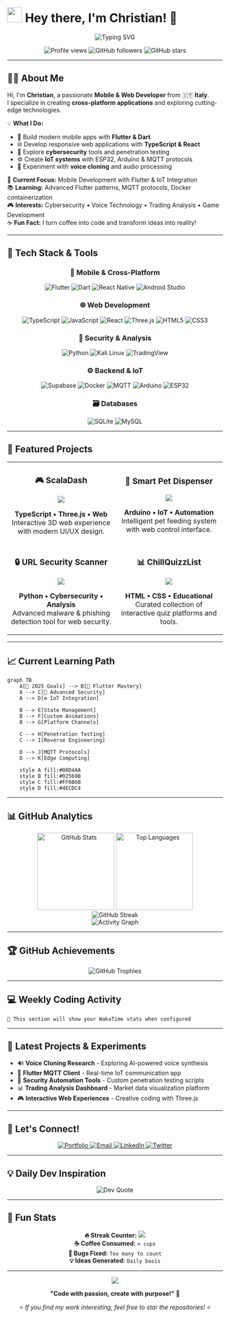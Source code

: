 # <img src="https://media.giphy.com/media/hvRJCLFzcasrR4ia7z/giphy.gif" width="35px" /> Hey there, I'm **Christian**! 👋

<div align="center">
  <img src="https://readme-typing-svg.demolab.com?font=Fira+Code&pause=1000&color=00D4AA&center=true&vCenter=true&width=600&lines=🚀+Mobile+%26+Web+Developer;📱+Flutter+%26+Dart+Specialist;🔐+Cybersecurity+Enthusiast;⚙️+IoT+%26+MQTT+Expert;💡+Always+Learning+New+Tech" alt="Typing SVG" />
</div>

<p align="center">
  <img src="https://komarev.com/ghpvc/?username=Chrxstxqn&label=Profile%20views&color=00D4AA&style=flat" alt="Profile views" />
  <img src="https://img.shields.io/github/followers/Chrxstxqn?label=Followers&style=social" alt="GitHub followers" />
  <img src="https://img.shields.io/github/stars/Chrxstxqn?label=Stars&style=social" alt="GitHub stars" />
</p>

---

## 👨‍💻 About Me

Hi, I'm **Christian**, a passionate **Mobile & Web Developer** from 🇮🇹 **Italy**.  
I specialize in creating **cross-platform applications** and exploring cutting-edge technologies.

💡 **What I Do:**
- 📱 Build modern mobile apps with **Flutter & Dart**
- 🌐 Develop responsive web applications with **TypeScript & React**  
- 🔐 Explore **cybersecurity** tools and penetration testing
- ⚙️ Create **IoT systems** with ESP32, Arduino & MQTT protocols
- 🎵 Experiment with **voice cloning** and audio processing

🎯 **Current Focus:** Mobile Development with Flutter & IoT Integration  
📚 **Learning:** Advanced Flutter patterns, MQTT protocols, Docker containerization  
🎮 **Interests:** Cybersecurity • Voice Technology • Trading Analysis • Game Development  
☕ **Fun Fact:** I turn coffee into code and transform ideas into reality!

---

## 🧰 Tech Stack & Tools

<div align="center">

### 📱 Mobile & Cross-Platform  
![Flutter](https://img.shields.io/badge/Flutter-02569B?style=for-the-badge&logo=flutter&logoColor=white)
![Dart](https://img.shields.io/badge/Dart-0175C2?style=for-the-badge&logo=dart&logoColor=white)
![React Native](https://img.shields.io/badge/React_Native-20232A?style=for-the-badge&logo=react&logoColor=61DAFB)
![Android Studio](https://img.shields.io/badge/Android_Studio-3DDC84?style=for-the-badge&logo=android-studio&logoColor=white)

### 🌐 Web Development  
![TypeScript](https://img.shields.io/badge/TypeScript-007ACC?style=for-the-badge&logo=typescript&logoColor=white)
![JavaScript](https://img.shields.io/badge/JavaScript-F7DF1E?style=for-the-badge&logo=javascript&logoColor=black)
![React](https://img.shields.io/badge/React-20232A?style=for-the-badge&logo=react&logoColor=61DAFB)
![Three.js](https://img.shields.io/badge/Three.js-000000?style=for-the-badge&logo=three.js&logoColor=white)
![HTML5](https://img.shields.io/badge/HTML5-E34F26?style=for-the-badge&logo=html5&logoColor=white)
![CSS3](https://img.shields.io/badge/CSS3-1572B6?style=for-the-badge&logo=css3&logoColor=white)

### 🔐 Security & Analysis  
![Python](https://img.shields.io/badge/Python-3776AB?style=for-the-badge&logo=python&logoColor=white)
![Kali Linux](https://img.shields.io/badge/Kali_Linux-557C94?style=for-the-badge&logo=kali-linux&logoColor=white)
![TradingView](https://img.shields.io/badge/TradingView-131722?style=for-the-badge&logo=tradingview&logoColor=white)

### ⚙️ Backend & IoT  
![Supabase](https://img.shields.io/badge/Supabase-3ECF8E?style=for-the-badge&logo=supabase&logoColor=white)
![Docker](https://img.shields.io/badge/Docker-2496ED?style=for-the-badge&logo=docker&logoColor=white)
![MQTT](https://img.shields.io/badge/MQTT-660066?style=for-the-badge&logo=mqtt&logoColor=white)
![Arduino](https://img.shields.io/badge/Arduino-00979D?style=for-the-badge&logo=arduino&logoColor=white)
![ESP32](https://img.shields.io/badge/ESP32-000000?style=for-the-badge&logo=espressif&logoColor=white)

### 🗃️ Databases  
![SQLite](https://img.shields.io/badge/SQLite-07405E?style=for-the-badge&logo=sqlite&logoColor=white)
![MySQL](https://img.shields.io/badge/MySQL-005C84?style=for-the-badge&logo=mysql&logoColor=white)

</div>

---

## 🌟 Featured Projects

<div align="center">
  <table>
    <tr>
      <td width="50%">
        <h3 align="center">🎮 ScalaDash</h3>
        <div align="center">
          <a href="https://github.com/Chrxstxqn/ScalaDash" target="_blank">
            <img src="https://github-readme-stats.vercel.app/api/pin/?username=Chrxstxqn&repo=ScalaDash&theme=react&bg_color=1F222E&title_color=00D4AA&hide_border=true" />
          </a>
        </div>
        <p align="center">
          <strong>TypeScript • Three.js • Web</strong><br/>
          Interactive 3D web experience with modern UI/UX design.
        </p>
      </td>
      <td width="50%">
        <h3 align="center">🐾 Smart Pet Dispenser</h3>
        <div align="center">
          <a href="https://github.com/Chrxstxqn/Capolavoro" target="_blank">
            <img src="https://github-readme-stats.vercel.app/api/pin/?username=Chrxstxqn&repo=Capolavoro&theme=react&bg_color=1F222E&title_color=00D4AA&hide_border=true" />
          </a>
        </div>
        <p align="center">
          <strong>Arduino • IoT • Automation</strong><br/>
          Intelligent pet feeding system with web control interface.
        </p>
      </td>
    </tr>
    <tr>
      <td width="50%">
        <h3 align="center">🔒 URL Security Scanner</h3>
        <div align="center">
          <a href="https://github.com/Chrxstxqn/URL-Scan" target="_blank">
            <img src="https://github-readme-stats.vercel.app/api/pin/?username=Chrxstxqn&repo=URL-Scan&theme=react&bg_color=1F222E&title_color=00D4AA&hide_border=true" />
          </a>
        </div>
        <p align="center">
          <strong>Python • Cybersecurity • Analysis</strong><br/>
          Advanced malware & phishing detection tool for web security.
        </p>
      </td>
      <td width="50%">
        <h3 align="center">📊 ChillQuizzList</h3>
        <div align="center">
          <a href="https://github.com/Chrxstxqn/quiz" target="_blank">
            <img src="https://github-readme-stats.vercel.app/api/pin/?username=Chrxstxqn&repo=quiz&theme=react&bg_color=1F222E&title_color=00D4AA&hide_border=true" />
          </a>
        </div>
        <p align="center">
          <strong>HTML • CSS • Educational</strong><br/>
          Curated collection of interactive quiz platforms and tools.
        </p>
      </td>
    </tr>
  </table>
</div>

---

## 📈 Current Learning Path

```mermaid
graph TB
    A[🎯 2025 Goals] --> B[📱 Flutter Mastery]
    A --> C[🔐 Advanced Security]
    A --> D[⚙️ IoT Integration]
    
    B --> E[State Management]
    B --> F[Custom Animations]
    B --> G[Platform Channels]
    
    C --> H[Penetration Testing]
    C --> I[Reverse Engineering]
    
    D --> J[MQTT Protocols]
    D --> K[Edge Computing]
    
    style A fill:#00D4AA
    style B fill:#02569B
    style C fill:#FF6B6B
    style D fill:#4ECDC4
```

---

## 📊 GitHub Analytics

<div align="center">
  <img height="180em" src="https://github-readme-stats.vercel.app/api?username=Chrxstxqn&show_icons=true&theme=react&include_all_commits=true&count_private=true&bg_color=1F222E&title_color=00D4AA&icon_color=00D4AA&text_color=FFFFFF&hide_border=true" alt="GitHub Stats" />
  <img height="180em" src="https://github-readme-stats.vercel.app/api/top-langs/?username=Chrxstxqn&layout=compact&theme=react&bg_color=1F222E&title_color=00D4AA&text_color=FFFFFF&hide_border=true&langs_count=8" alt="Top Languages" />
</div>

<div align="center">
  <img src="https://github-readme-streak-stats.herokuapp.com/?user=Chrxstxqn&theme=react&background=1F222E&hide_border=true&ring=00D4AA&fire=F8D866&currStreakLabel=00D4AA" alt="GitHub Streak"/>
</div>

<div align="center">
  <img src="https://github-readme-activity-graph.vercel.app/graph?username=Chrxstxqn&theme=react-dark&bg_color=1F222E&hide_border=true&point=00D4AA&line=00D4AA&color=FFFFFF" alt="Activity Graph"/>
</div>

---

## 🏆 GitHub Achievements

<div align="center">
  <img src="https://github-profile-trophy.vercel.app/?username=Chrxstxqn&theme=onedark&no-frame=true&no-bg=true&margin-w=4&row=1" alt="GitHub Trophies"/>
</div>

---

## 💻 Weekly Coding Activity

<!--START_SECTION:waka-->
```text
🌟 This section will show your WakaTime stats when configured
```
<!--END_SECTION:waka-->

---

## 🎵 Latest Projects & Experiments

- 🔊 **Voice Cloning Research** - Exploring AI-powered voice synthesis
- 📱 **Flutter MQTT Client** - Real-time IoT communication app
- 🔐 **Security Automation Tools** - Custom penetration testing scripts
- 📊 **Trading Analysis Dashboard** - Market data visualization platform
- 🎮 **Interactive Web Experiences** - Creative coding with Three.js

---

## 💬 Let's Connect!

<div align="center">
  <a href="https://chrxstxqn.github.io" target="_blank">
    <img src="https://img.shields.io/badge/🌐_Portfolio-00D4AA?style=for-the-badge&logoColor=white" alt="Portfolio" />
  </a>
  <a href="mailto:contact@chrxstxqn.dev" target="_blank">
    <img src="https://img.shields.io/badge/📧_Email-D14836?style=for-the-badge&logo=gmail&logoColor=white" alt="Email" />
  </a>
  <a href="https://linkedin.com/in/chrxstxqn" target="_blank">
    <img src="https://img.shields.io/badge/💼_LinkedIn-0077B5?style=for-the-badge&logo=linkedin&logoColor=white" alt="LinkedIn" />
  </a>
  <a href="https://twitter.com/chrxstxqn" target="_blank">
    <img src="https://img.shields.io/badge/🐦_Twitter-1DA1F2?style=for-the-badge&logo=twitter&logoColor=white" alt="Twitter" />
  </a>
</div>

---

## 💡 Daily Dev Inspiration

<div align="center">
  <img src="https://quotes-github-readme.vercel.app/api?type=horizontal&theme=radical&border=true" alt="Dev Quote"/>
</div>

---

## 🎯 Fun Stats

<div align="center">
  
  **🔥 Streak Counter:** ![](https://komarev.com/ghpvc/?username=Chrxstxqn&color=00D4AA&style=plastic&label=Days+Coding)  
  **☕ Coffee Consumed:** `∞ cups`  
  **🐛 Bugs Fixed:** `Too many to count`  
  **💡 Ideas Generated:** `Daily basis`  
  
</div>

---

<div align="center">
  <img src="https://capsule-render.vercel.app/api?type=waving&color=gradient&customColorList=0,2,2,5,30&height=100&section=footer&text=Thanks%20for%20visiting!&fontSize=24&fontColor=ffffff&animation=twinkling"/>
  
  **"Code with passion, create with purpose!" 🚀**
  
  ⭐ *If you find my work interesting, feel free to star the repositories!* ⭐
</div>